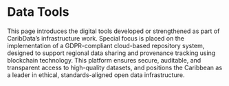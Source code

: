# Data Tools

This page introduces the digital tools developed or strengthened as part of CaribData’s infrastructure work. Special focus is placed on the implementation of a GDPR-compliant cloud-based repository system, designed to support regional data sharing and provenance tracking using blockchain technology. This platform ensures secure, auditable, and transparent access to high-quality datasets, and positions the Caribbean as a leader in ethical, standards-aligned open data infrastructure.

